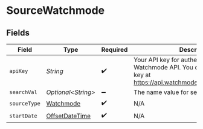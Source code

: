 # SourceWatchmode


## Fields

| Field                                                                                                                               | Type                                                                                                                                | Required                                                                                                                            | Description                                                                                                                         |
| ----------------------------------------------------------------------------------------------------------------------------------- | ----------------------------------------------------------------------------------------------------------------------------------- | ----------------------------------------------------------------------------------------------------------------------------------- | ----------------------------------------------------------------------------------------------------------------------------------- |
| `apiKey`                                                                                                                            | *String*                                                                                                                            | :heavy_check_mark:                                                                                                                  | Your API key for authenticating with the Watchmode API. You can request a free API key at https://api.watchmode.com/requestApiKey/. |
| `searchVal`                                                                                                                         | *Optional\<String>*                                                                                                                 | :heavy_minus_sign:                                                                                                                  | The name value for search stream                                                                                                    |
| `sourceType`                                                                                                                        | [Watchmode](../../models/shared/Watchmode.md)                                                                                       | :heavy_check_mark:                                                                                                                  | N/A                                                                                                                                 |
| `startDate`                                                                                                                         | [OffsetDateTime](https://docs.oracle.com/javase/8/docs/api/java/time/OffsetDateTime.html)                                           | :heavy_check_mark:                                                                                                                  | N/A                                                                                                                                 |